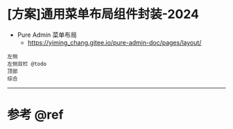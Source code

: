 # [方案]通用菜单布局组件封装-2024

- Pure Admin 菜单布局
    - https://yiming_chang.gitee.io/pure-admin-doc/pages/layout/

```
左侧
左侧双栏 @todo
顶部
综合
```

---

# 参考 @ref